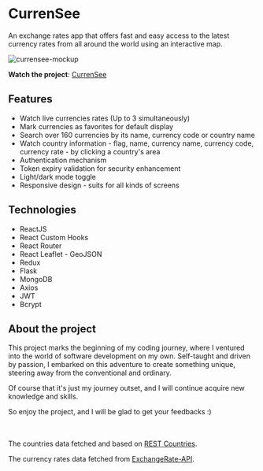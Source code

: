 # CurrenSee 
An exchange rates app that offers fast and easy access to the latest currency rates from all around the world using an interactive map.

![currensee-mockup](https://github.com/Avihay2/CurrenSee/assets/118128074/600fed77-c500-4137-9948-be2913facb01)

**Watch the project**: [CurrenSee](https://currensee-client.onrender.com/signup)

## Features
* Watch live currencies rates (Up to 3 simultaneously)
* Mark currencies as favorites for default display
* Search over 160 currencies by its name, currency  code or country name
* Watch country information - flag, name, currency name, currency code, currency rate - by clicking a country's area
* Authentication mechanism
* Token expiry validation for security enhancement
* Light/dark mode toggle
* Responsive design - suits for all kinds of screens

## Technologies
* ReactJS
* React Custom Hooks
* React Router
* React Leaflet - GeoJSON
* Redux
* Flask
* MongoDB
* Axios
* JWT
* Bcrypt

## About the project
This project marks the beginning of my coding journey, where I ventured into the world of software development on my own. Self-taught and driven by passion, I embarked on this adventure to create something unique, steering away from the conventional and ordinary.

Of course that it's just my journey outset, and I will continue acquire new knowledge and skills.

So enjoy the project, and I will be glad to get your feedbacks :) <br><br><br>

The countries data fetched and based on [REST Countries](https://restcountries.com/).

The currency rates data fetched from [ExchangeRate-API](https://www.exchangerate-api.com/).

